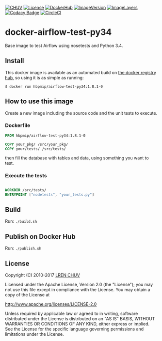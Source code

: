 [![CHUV](https://img.shields.io/badge/CHUV-LREN-AF4C64.svg)](https://www.unil.ch/lren/en/home.html) [![License](https://img.shields.io/badge/license-Apache--2.0-blue.svg)](https://github.com/LREN-CHUV/docker-airflow-test-py34/blob/master/LICENSE) [![DockerHub](https://img.shields.io/badge/docker-hbpmip%2Fairflow-test-py34-008bb8.svg)](https://hub.docker.com/r/hbpmip/airflow-test-py34/) [![ImageVersion](https://images.microbadger.com/badges/version/hbpmip/airflow-test-py34.svg)](https://hub.docker.com/r/hbpmip/airflow-test-py34/tags "hbpmip/airflow-test-py34 image tags") [![ImageLayers](https://images.microbadger.com/badges/image/hbpmip/airflow-test-py34.svg)](https://microbadger.com/#/images/hbpmip/airflow-test-py34 "hbpmip/airflow-test-py34 on microbadger") [![Codacy Badge](https://api.codacy.com/project/badge/Grade/TODO)](https://www.codacy.com/app/hbp-mip/docker-airflow-test-py34?utm_source=github.com&amp;utm_medium=referral&amp;utm_content=LREN-CHUV/docker-airflow-test-py34&amp;utm_campaign=Badge_Grade) [![CircleCI](https://circleci.com/gh/LREN-CHUV/docker-airflow-test-py34/tree/master.svg?style=svg)](https://circleci.com/gh/LREN-CHUV/docker-airflow-test-py34/tree/master)

# docker-airflow-test-py34

Base image to test Airflow using nosetests and Python 3.4.

## Install

This docker image is available as an automated build on [the docker registry hub](https://registry.hub.docker.com/u/hbpmip/airflow-test-py34/), so using it is as simple as running:


```console
$ docker run hbpmip/airflow-test-py34:1.8.1-0
```

## How to use this image

Create a new image including the source code and the unit tests to execute.

### Dockerfile

```dockerfile
FROM hbpmip/airflow-test-py34:1.8.1-0

COPY your_pkg/ /src/your_pkg/
COPY your/tests/ /src/tests/
```

then fill the database with tables and data, using something you want to test.

### Execute the tests

```dockerfile

WORKDIR /src/tests/
ENTRYPOINT ["nodetests", "your_tests.py"]

```

## Build

Run: `./build.sh`

## Publish on Docker Hub

Run: `./publish.sh`

## License

Copyright (C) 2010-2017 [LREN CHUV](https://www.unil.ch/lren/en/home.html)

Licensed under the Apache License, Version 2.0 (the "License");
you may not use this file except in compliance with the License.
You may obtain a copy of the License at

http://www.apache.org/licenses/LICENSE-2.0

Unless required by applicable law or agreed to in writing, software
distributed under the License is distributed on an "AS IS" BASIS,
WITHOUT WARRANTIES OR CONDITIONS OF ANY KIND, either express or implied.
See the License for the specific language governing permissions and
limitations under the License.
